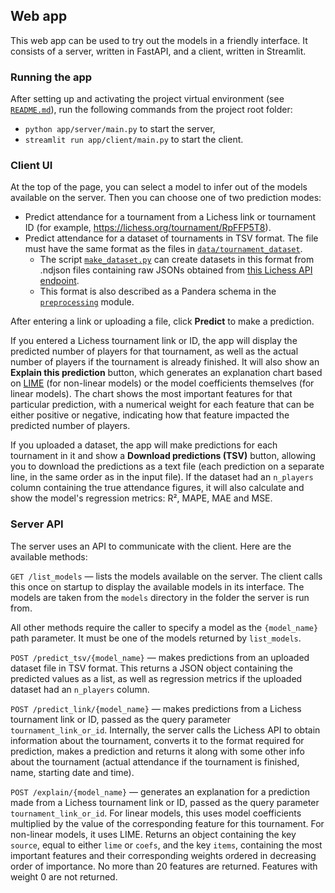 ## Web app

This web app can be used to try out the models in a friendly interface. It consists of a server, written in FastAPI, and a client, written in Streamlit.

### Running the app

After setting up and activating the project virtual environment (see [`README.md`](../README.md)), run the following commands from the project root folder:
- `python app/server/main.py` to start the server,
- `streamlit run app/client/main.py` to start the client.

### Client UI

At the top of the page, you can select a model to infer out of the models available on the server. Then you can choose one of two prediction modes:

- Predict attendance for a tournament from a Lichess link or tournament ID (for example, https://lichess.org/tournament/RpFFP5T8).
- Predict attendance for a dataset of tournaments in TSV format. The file must have the same format as the files in [`data/tournament_dataset`](../data/tournament_dataset).
    - The script [`make_dataset.py`](../data_collection/make_dataset.py) can create datasets in this format from .ndjson files containing raw JSONs obtained from [this Lichess API endpoint](https://lichess.org/api#tag/Arena-tournaments/operation/tournament).
    - This format is also described as a Pandera schema in the [`preprocessing`](../preprocessing/preprocessing/__init__.py#L15) module.

After entering a link or uploading a file, click **Predict** to make a prediction.

If you entered a Lichess tournament link or ID, the app will display the predicted number of players for that tournament, as well as the actual number of players if the tournament is already finished. It will also show an **Explain this prediction** button, which generates an explanation chart based on [LIME](https://github.com/marcotcr/lime) (for non-linear models) or the model coefficients themselves (for linear models). The chart shows the most important features for that particular prediction, with a numerical weight for each feature that can be either positive or negative, indicating how that feature impacted the predicted number of players.

If you uploaded a dataset, the app will make predictions for each tournament in it and show a **Download predictions (TSV)** button, allowing you to download the predictions as a text file (each prediction on a separate line, in the same order as in the input file). If the dataset had an `n_players` column containing the true attendance figures, it will also calculate and show the model's regression metrics: R², MAPE, MAE and MSE.

### Server API

The server uses an API to communicate with the client. Here are the available methods:

`GET /list_models` — lists the models available on the server. The client calls this once on startup to display the available models in its interface. The models are taken from the `models` directory in the folder the server is run from.

All other methods require the caller to specify a model as the `{model_name}` path parameter. It must be one of the models returned by `list_models`.

`POST /predict_tsv/{model_name}` — makes predictions from an uploaded dataset file in TSV format. This returns a JSON object containing the predicted values as a list, as well as regression metrics if the uploaded dataset had an `n_players` column.

`POST /predict_link/{model_name}` — makes predictions from a Lichess tournament link or ID, passed as the query parameter `tournament_link_or_id`. Internally, the server calls the Lichess API to obtain information about the tournament, converts it to the format required for prediction, makes a prediction and returns it along with some other info about the tournament (actual attendance if the tournament is finished, name, starting date and time).

`POST /explain/{model_name}` — generates an explanation for a prediction made from a Lichess tournament link or ID, passed as the query parameter `tournament_link_or_id`. For linear models, this uses model coefficients multiplied by the value of the corresponding feature for this tournament. For non-linear models, it uses LIME. Returns an object containing the key `source`, equal to either `lime` or `coefs`, and the key `items`, containing the most important features and their corresponding weights ordered in decreasing order of importance. No more than 20 features are returned. Features with weight 0 are not returned.